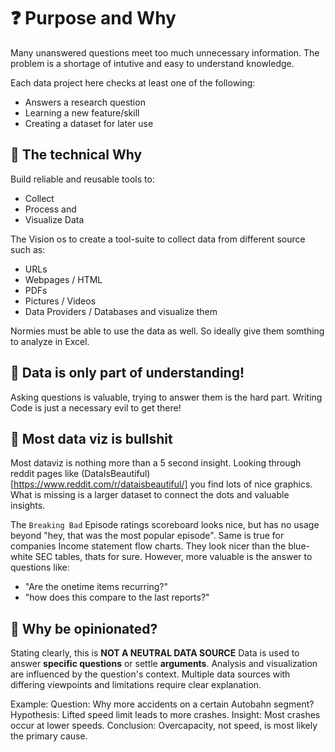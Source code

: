 # ❓️ Purpose and Why
Many unanswered questions meet too much unnecessary information.
The problem is a shortage of intutive and easy to understand knowledge.

Each data project here checks at least one of the following:
- Answers a research question
- Learning a new feature/skill
- Creating a dataset for later use

## 💾 The technical Why
Build reliable and reusable tools to:
- Collect
- Process and
- Visualize Data

The Vision os to create a tool-suite to collect data from different source such as:
- URLs
- Webpages / HTML
- PDFs
- Pictures / Videos
- Data Providers / Databases
and visualize them

Normies must be able to use the data as well.
So ideally give them somthing to analyze in Excel.

## 🧩 Data is only part of understanding!
Asking questions is valuable, trying to answer them is the hard part.
Writing Code is just a necessary evil to get there!

## 💩 Most data viz is bullshit
Most dataviz is nothing more than a 5 second insight.
Looking through reddit pages like (DataIsBeautiful)[https://www.reddit.com/r/dataisbeautiful/] you find lots of nice graphics.
What is missing is a larger dataset to connect the dots and valuable insights.

The `Breaking Bad` Episode ratings scoreboard looks nice, but has no usage beyond "hey, that was the most popular episode".
Same is true for companies Income statement flow charts. They look nicer than the blue-white SEC tables, thats for sure.
However, more valuable is the answer to questions like:
- "Are the onetime items recurring?"
- "how does this compare to the last reports?"


## 🤔 Why be opinionated?
Stating clearly, this is **NOT A NEUTRAL DATA SOURCE**
Data is used to answer **specific questions** or settle **arguments**.
Analysis and visualization are influenced by the question's context.
Multiple data sources with differing viewpoints and limitations require clear explanation.

Example:
    Question: Why more accidents on a certain Autobahn segment?
    Hypothesis: Lifted speed limit leads to more crashes.
    Insight: Most crashes occur at lower speeds.
    Conclusion: Overcapacity, not speed, is most likely the primary cause.

